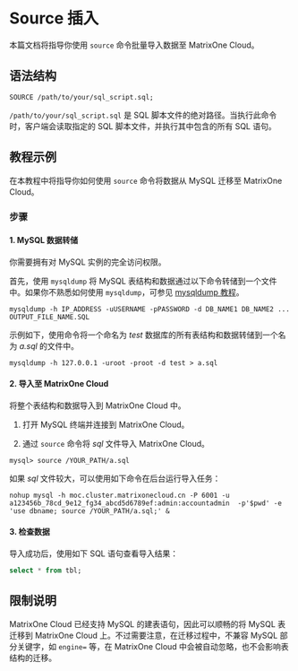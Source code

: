 # Source 插入

本篇文档将指导你使用 `source` 命令批量导入数据至 MatrixOne Cloud。

## 语法结构

```
SOURCE /path/to/your/sql_script.sql;
```

`/path/to/your/sql_script.sql` 是 SQL 脚本文件的绝对路径。当执行此命令时，客户端会读取指定的 SQL 脚本文件，并执行其中包含的所有 SQL 语句。

## 教程示例

在本教程中将指导你如何使用 `source` 命令将数据从 MySQL 迁移至 MatrixOne Cloud。

### 步骤

#### 1. MySQL 数据转储

你需要拥有对 MySQL 实例的完全访问权限。

首先，使用 `mysqldump` 将 MySQL 表结构和数据通过以下命令转储到一个文件中。如果你不熟悉如何使用 `mysqldump`，可参见 [mysqldump 教程](https://simplebackups.com/blog/the-complete-mysqldump-guide-with-examples/)。

```
mysqldump -h IP_ADDRESS -uUSERNAME -pPASSWORD -d DB_NAME1 DB_NAME2 ... OUTPUT_FILE_NAME.SQL
```

示例如下，使用命令将一个命名为 *test* 数据库的所有表结构和数据转储到一个名为 *a.sql* 的文件中。

```
mysqldump -h 127.0.0.1 -uroot -proot -d test > a.sql
```

#### 2. 导入至 MatrixOne Cloud

将整个表结构和数据导入到 MatrixOne Cloud 中。

1. 打开 MySQL 终端并连接到 MatrixOne Cloud。

2. 通过 `source` 命令将 *sql* 文件导入 MatrixOne Cloud。

```
mysql> source /YOUR_PATH/a.sql
```

如果 *sql* 文件较大，可以使用如下命令在后台运行导入任务：

```
nohup mysql -h moc.cluster.matrixonecloud.cn -P 6001 -u a123456b_78cd_9e12_fg34_abcd5d6789ef:admin:accountadmin  -p'$pwd' -e 'use dbname; source /YOUR_PATH/a.sql;' &
```

#### 3. 检查数据

导入成功后，使用如下 SQL 语句查看导入结果：

```sql
select * from tbl;
```

## 限制说明

MatrixOne Cloud 已经支持 MySQL 的建表语句，因此可以顺畅的将 MySQL 表迁移到 MatrixOne Cloud 上。不过需要注意，在迁移过程中，不兼容 MySQL 部分关键字，如 `engine=` 等，在 MatrixOne Cloud 中会被自动忽略，也不会影响表结构的迁移。
